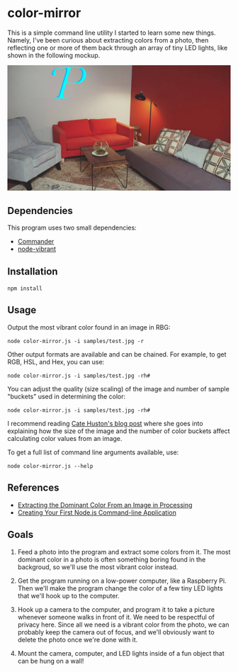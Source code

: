 # color-mirror
This is a simple command line utility I started to learn some new things. Namely, I've been curious about extracting colors from a photo, then reflecting one or more of them back through an array of tiny LED lights, like shown in the following mockup.

![LED sign hanging above couches and chair](samples/sign-mockup.jpg)

## Dependencies
This program uses two small dependencies:
* [Commander](https://github.com/tj/commander.js)
* [node-vibrant](https://github.com/jariz/vibrant.js/)

## Installation
```
npm install
```

## Usage
Output the most vibrant color found in an image in RBG:
```
node color-mirror.js -i samples/test.jpg -r

```

Other output formats are available and can be chained.
For example, to get RGB, HSL, and Hex, you can use:
```
node color-mirror.js -i samples/test.jpg -rh#
```

You can adjust the quality (size scaling) of the image and
number of sample "buckets" used in determining the color:
```
node color-mirror.js -i samples/test.jpg -rh#
```
I recommend reading [Cate Huston's blog post](http://www.catehuston.com/blog/2013/08/26/extracting-the-dominant-color-from-an-image-in-processing/) where she goes into explaining how the size of the image and the number of color buckets affect calculating color values from an image.

To get a full list of command line arguments available, use:
```
node color-mirror.js --help
```


## References
* [Extracting the Dominant Color From an Image in Processing](http://www.catehuston.com/blog/2013/08/26/extracting-the-dominant-color-from-an-image-in-processing/)
* [Creating Your First Node.js Command-line Application](http://tutorialzine.com/2014/09/creating-your-first-node-js-command-line-application/)

## Goals
1. Feed a photo into the program and extract some colors from it. The most dominant color in a photo is often something boring found in the backgroud, so we'll use the most vibrant color instead.

2. Get the program running on a low-power computer, like a Raspberry Pi. Then we'll make the program change the color of a few tiny LED lights that we'll hook up to the computer.

3. Hook up a camera to the computer, and program it to take a picture whenever someone walks in front of it. We need to be respectful of privacy here. Since all we need is a vibrant color from the photo, we can probably keep the camera out of focus, and we'll obviously want to delete the photo once we're done with it.

4. Mount the camera, computer, and LED lights inside of a fun object that can be hung on a wall!
